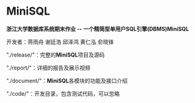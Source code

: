 # MiniSQL

**浙江大学数据库系统期末作业 -- 一个精简型单用户SQL引擎(DBMS)MiniSQL**

开发者：蒋雨舟 谢廷浩 邱泽鸿 黄仁泓 俞晓锋

"./release/"：完整的**MiniSQL**项目及源码

"./report/"：详细的报告及展示视频

"./document/"：**MiniSQL**各模块的功能及接口介绍

"./code/"：开发目录，包含测试代码，可以忽略